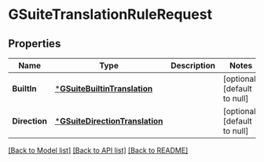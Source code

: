 # GSuiteTranslationRuleRequest

## Properties
Name | Type | Description | Notes
------------ | ------------- | ------------- | -------------
**BuiltIn** | [***GSuiteBuiltinTranslation**](GSuiteBuiltinTranslation.md) |  | [optional] [default to null]
**Direction** | [***GSuiteDirectionTranslation**](GSuiteDirectionTranslation.md) |  | [optional] [default to null]

[[Back to Model list]](../README.md#documentation-for-models) [[Back to API list]](../README.md#documentation-for-api-endpoints) [[Back to README]](../README.md)

